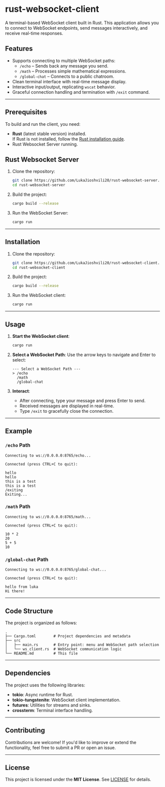 # rust-websocket-client

A terminal-based WebSocket client built in Rust. This application allows you to connect to WebSocket endpoints, send messages interactively, and receive real-time responses.

## Features

- Supports connecting to multiple WebSocket paths:
  - `/echo` – Sends back any message you send.
  - `/math` – Processes simple mathematical expressions.
  - `/global-chat` – Connects to a public chatroom.
- Clean terminal interface with real-time message display.
- Interactive input/output, replicating `wscat` behavior.
- Graceful connection handling and termination with `/exit` command.

---

## Prerequisites

To build and run the client, you need:

- **Rust** (latest stable version) installed.  
  If Rust is not installed, follow the [Rust installation guide](https://www.rust-lang.org/learn/get-started).
- Rust Websocket Server running.

## Rust Websocket Server

1. Clone the repository:

   ```bash
   git clone https://github.com/LukaJioshvili20/rust-websocket-server.git
   cd rust-websocket-server
   ```

2. Build the project:

   ```bash
   cargo build --release
   ```

3. Run the WebSocket Server:

   ```bash
   cargo run
   ```

---

## Installation

1. Clone the repository:

   ```bash
   git clone https://github.com/LukaJioshvili20/rust-websocket-client.git
   cd rust-websocket-client
   ```

2. Build the project:

   ```bash
   cargo build --release
   ```

3. Run the WebSocket client:

   ```bash
   cargo run
   ```

---

## Usage

1. **Start the WebSocket client**:

   ```bash
   cargo run
   ```

2. **Select a WebSocket Path**:
   Use the arrow keys to navigate and Enter to select:

   ```
   --- Select a WebSocket Path ---
   > /echo
     /math
     /global-chat
   ```

3. **Interact**:
   - After connecting, type your message and press Enter to send.
   - Received messages are displayed in real-time.
   - Type `/exit` to gracefully close the connection.

---

## Example

### `/echo` Path

```plaintext
Connecting to ws://0.0.0.0:8765/echo...

Connected (press CTRL+C to quit):

hello
hello
this is a test
this is a test
/exiting
Exiting...
```

### `/math` Path

```plaintext
Connecting to ws://0.0.0.0:8765/math...

Connected (press CTRL+C to quit):

10 * 2
20
5 + 5
10
```

### `/global-chat` Path

```plaintext
Connecting to ws://0.0.0.0:8765/global-chat...

Connected (press CTRL+C to quit):

hello from luka
Hi there!
```

---

## Code Structure

The project is organized as follows:

```
.
├── Cargo.toml        # Project dependencies and metadata
├── src
│   ├── main.rs       # Entry point: menu and WebSocket path selection
│   └── ws_client.rs  # WebSocket communication logic
└── README.md         # This file
```

---

## Dependencies

The project uses the following libraries:

- **tokio**: Async runtime for Rust.
- **tokio-tungstenite**: WebSocket client implementation.
- **futures**: Utilities for streams and sinks.
- **crossterm**: Terminal interface handling.

---

## Contributing

Contributions are welcome! If you'd like to improve or extend the functionality, feel free to submit a PR or open an issue.

---

## License

This project is licensed under the **MIT License**. See [LICENSE](LICENSE) for details.
